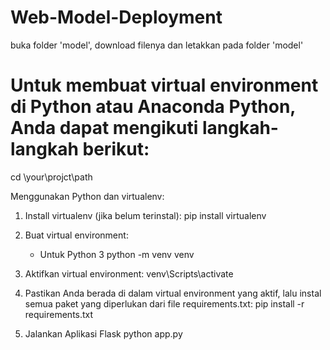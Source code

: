 # Web-Model-Deployment
buka folder 'model', download filenya dan letakkan pada folder 'model'

# Untuk membuat virtual environment di Python atau Anaconda Python, Anda dapat mengikuti langkah-langkah berikut:

cd \your\projct\path

Menggunakan Python dan virtualenv:
1. Install virtualenv (jika belum terinstal):
   pip install virtualenv
   
2. Buat virtual environment:
    - Untuk Python 3
    python -m venv venv
   
3. Aktifkan virtual environment:
   venv\Scripts\activate

4. Pastikan Anda berada di dalam virtual environment yang aktif, lalu instal semua paket yang diperlukan dari file requirements.txt:
   pip install -r requirements.txt

5. Jalankan Aplikasi Flask
   python app.py




